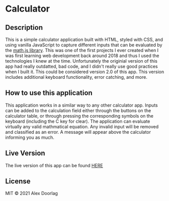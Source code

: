 # Calculator

## Description

This is a simple calculator application built with HTML, styled with CSS, and using vanilla JavaScript to capture different inputs that can be evaluated by the [math.js library](https://mathjs.org/index.html). This was one of the first projects I ever created when I was first learning web development back around 2018 and thus I used the technologies I knew at the time. Unfortunately the originial version of this app had really outdatted, bad code, and I didn't really use good practices when I built it. This could be considered version 2.0 of this app. This version includes additional keyboard functionality, error catching, and more.

## How to use this application

This application works in a similar way to any other calculator app. Inputs can be added to the calculation field either through the buttons on the calculator table, or through pressing the corresponding symbols on the keyboard (including the C key for clear). The application can evaluate virtually any valid mathmatical equation. Any invalid input will be removed and classified as an error. A message will appear above the calculator informing you as much.

## Live Version

The live version of this app can be found [HERE](https://doorlag-calculator.netlify.app/)

## License

MIT © 2021 Alex Doorlag

